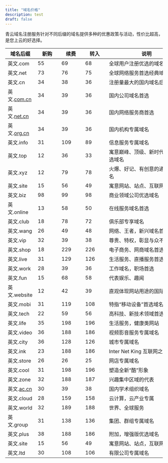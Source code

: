 ```yaml
---
title: "域名价格"
description: test
draft: false
---
```




青云域名注册服务针对不同后缀的域名提供多种的优惠政策与活动，性价比超高，是您上云的好选择。

| <span style="display:inline-block;width:80px">域名后缀</span> | <span style="display:inline-block;width:60px">新购</span> | <span style="display:inline-block;width:60px">续费</span> | <span style="display:inline-block;width:60px">转入</span> | <span style="display:inline-block;width:240px">说明</span> |
| ------------------------------------------------------------ | ---- | ---- | ---- | ------------------------------------ |
| 英文.com                                                     | 55   | 69   | 68   | 全球用户注册优选的域名               |
| 英文.net                                                     | 73   | 76   | 75   | 全球网络服务首选经典域名             |
| 英文.cn                                                      | 34   | 38   | 36   | 注册量最大的国内域名后缀             |
| 英文.[com.cn](http://com.cn/)                                | 34   | 39   | 36   | 国内公司域名首选                     |
| 英文.[net.cn](http://net.cn/)                                | 34   | 39   | 36   | 国内网络服务商首选                   |
| 英文.[org.cn](http://org.cn/)                                | 34   | 39   | 36   | 国内机构专属域名                     |
| 英文.info                                                    | 31   | 109  | 89   | 信息服务专属域名                     |
| 英文.top                                                     | 12   | 36   | 33   | 寓意巅峰、顶级、新时代的标杆优选域名 |
| 英文.xyz                                                     | 12   | 79   | 78   | 火爆、好记、有创意的通用顶级域名     |
| 英文.site                                                    | 15   | 56   | 49   | 寓意网站、站点、互联网站点优选       |
| 英文.biz                                                     | 98   | 99   | 98   | 商业领域公司优选域名                 |
| 英文.online                                                  | 13   | 58   | 50   | 在线服务域名首选                     |
| 英文.club                                                    | 18   | 78   | 72   | 俱乐部专享域名                       |
| 英文.wang                                                    | 26   | 49   | 48   | 网络、王者，新兴域名首选             |
| 英文.vip                                                     | 32   | 39   | 38   | 尊贵、特权，彰显与众不同             |
| 英文.shop                                                    | 18   | 229  | 226  | 电子商务、网商域名首选               |
| 英文.live                                                    | 31   | 129  | 126  | 生活服务、直播服务首选               |
| 英文.work                                                    | 28   | 39   | 36   | 工作域名，职场首选                   |
| 英文.fun                                                     | 15   | 68   | 58   | 代表娱乐、趣闻                       |
| 英文.website                                                 | 12   | 42   | 39   | 直观体现网站用途的国际顶级域名       |
| 英文.mobi                                                    | 31   | 119  | 108  | 特指“移动设备”首选域名               |
| 英文.tech                                                    | 22   | 59   | 56   | 高科技、新技术领域首选               |
| 英文.life                                                    | 35   | 198  | 196  | 生活服务，健康类网站                 |
| 英文.video                                                   | 36   | 188  | 186  | 视频影音服务专属域名                 |
| 英文.city                                                    | 36   | 128  | 126  | 城市专属域名                         |
| 英文.ink                                                     | 23   | 188  | 186  | Inter Net King 互联网之王            |
| 英文.store                                                   | 26   | 26   | 25   | 网店专属域名                         |
| 英文.cool                                                    | 31   | 198  | 196  | 塑造全新“酷”形象                     |
| 英文.zone                                                    | 32   | 188  | 187  | 兴趣集中区域的代表                   |
| 英文.[ac.cn](http://ac.cn/)                                  | 30   | 39   | 38   | 国内学术组织域名                     |
| 英文.cloud                                                   | 28   | 159  | 158  | 云计算，云产业专属                   |
| 英文.world                                                   | 32   | 189  | 188  | 世界、全球服务                       |
| 英文.group                                                   | 31   | 138  | 136  | 集团、群组专属域名                   |
| 英文.plus                                                    | 38   | 188  | 186  | 附加，增强版优选域名                 |
| 英文.site                                                    | 15   | 56   | 49   | 寓意网站、站点，互联网站点优选       |
| 英文.ltd                                                     | 30   | 108  | 106  | 有限公司专属域名                     |

